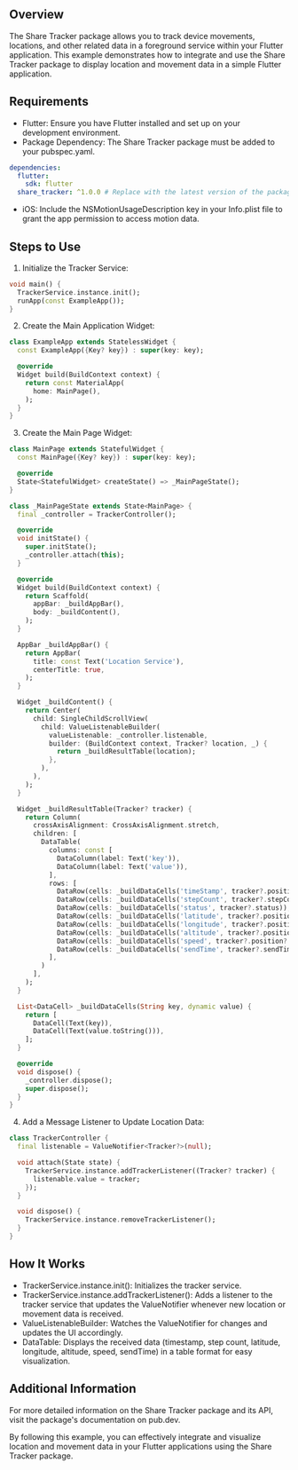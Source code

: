## Overview

The Share Tracker package allows you to track device movements, locations, and other related data in a foreground service within your Flutter application. This example demonstrates how to integrate and use the Share Tracker package to display location and movement data in a simple Flutter application.

## Requirements

- Flutter: Ensure you have Flutter installed and set up on your development environment.
- Package Dependency: The Share Tracker package must be added to your pubspec.yaml.

```yaml
dependencies:
  flutter:
    sdk: flutter
  share_tracker: ^1.0.0 # Replace with the latest version of the package
```

- iOS: Include the NSMotionUsageDescription key in your Info.plist file to grant the app permission to access motion data.

## Steps to Use

1. Initialize the Tracker Service:

```dart
void main() {
  TrackerService.instance.init();
  runApp(const ExampleApp());
}
```

2. Create the Main Application Widget:

```dart
class ExampleApp extends StatelessWidget {
  const ExampleApp({Key? key}) : super(key: key);

  @override
  Widget build(BuildContext context) {
    return const MaterialApp(
      home: MainPage(),
    );
  }
}
```

3. Create the Main Page Widget:

```dart
class MainPage extends StatefulWidget {
  const MainPage({Key? key}) : super(key: key);

  @override
  State<StatefulWidget> createState() => _MainPageState();
}

class _MainPageState extends State<MainPage> {
  final _controller = TrackerController();

  @override
  void initState() {
    super.initState();
    _controller.attach(this);
  }

  @override
  Widget build(BuildContext context) {
    return Scaffold(
      appBar: _buildAppBar(),
      body: _buildContent(),
    );
  }

  AppBar _buildAppBar() {
    return AppBar(
      title: const Text('Location Service'),
      centerTitle: true,
    );
  }

  Widget _buildContent() {
    return Center(
      child: SingleChildScrollView(
        child: ValueListenableBuilder(
          valueListenable: _controller.listenable,
          builder: (BuildContext context, Tracker? location, _) {
            return _buildResultTable(location);
          },
        ),
      ),
    );
  }

  Widget _buildResultTable(Tracker? tracker) {
    return Column(
      crossAxisAlignment: CrossAxisAlignment.stretch,
      children: [
        DataTable(
          columns: const [
            DataColumn(label: Text('key')),
            DataColumn(label: Text('value')),
          ],
          rows: [
            DataRow(cells: _buildDataCells('timeStamp', tracker?.position?.timestamp)),
            DataRow(cells: _buildDataCells('stepCount', tracker?.stepCount?.steps)),
            DataRow(cells: _buildDataCells('status', tracker?.status)),
            DataRow(cells: _buildDataCells('latitude', tracker?.position?.latitude)),
            DataRow(cells: _buildDataCells('longitude', tracker?.position?.longitude)),
            DataRow(cells: _buildDataCells('altitude', tracker?.position?.altitude)),
            DataRow(cells: _buildDataCells('speed', tracker?.position?.speed != null ? (tracker.position!.speed * 3.6) : 0)),
            DataRow(cells: _buildDataCells('sendTime', tracker?.sendTime)),
          ],
        )
      ],
    );
  }

  List<DataCell> _buildDataCells(String key, dynamic value) {
    return [
      DataCell(Text(key)),
      DataCell(Text(value.toString())),
    ];
  }

  @override
  void dispose() {
    _controller.dispose();
    super.dispose();
  }
}
```

4. Add a Message Listener to Update Location Data:

```dart
class TrackerController {
  final listenable = ValueNotifier<Tracker?>(null);

  void attach(State state) {
    TrackerService.instance.addTrackerListener((Tracker? tracker) {
      listenable.value = tracker;
    });
  }

  void dispose() {
    TrackerService.instance.removeTrackerListener();
  }
}
```

## How It Works

- TrackerService.instance.init(): Initializes the tracker service.
- TrackerService.instance.addTrackerListener(): Adds a listener to the tracker service that updates the ValueNotifier whenever new location or movement data is received.
- ValueListenableBuilder: Watches the ValueNotifier for changes and updates the UI accordingly.
- DataTable: Displays the received data (timestamp, step count, latitude, longitude, altitude, speed, sendTime) in a table format for easy visualization.

## Additional Information

For more detailed information on the Share Tracker package and its API, visit the package's documentation on pub.dev.

By following this example, you can effectively integrate and visualize location and movement data in your Flutter applications using the Share Tracker package.
